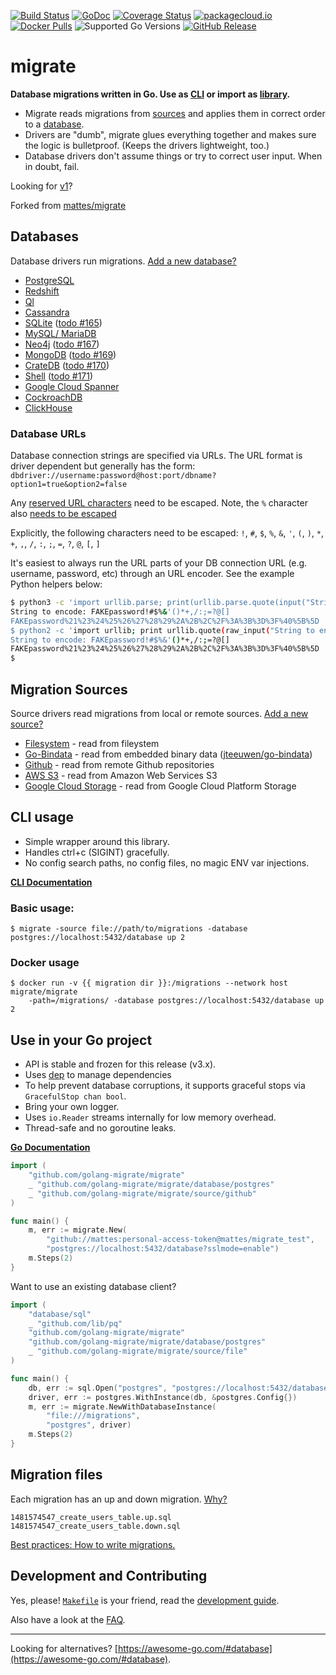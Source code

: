 [![Build Status](https://img.shields.io/travis/golang-migrate/migrate/master.svg)](https://travis-ci.org/golang-migrate/migrate)
[![GoDoc](https://godoc.org/github.com/golang-migrate/migrate?status.svg)](https://godoc.org/github.com/golang-migrate/migrate)
[![Coverage Status](https://img.shields.io/coveralls/github/golang-migrate/migrate/master.svg)](https://coveralls.io/github/golang-migrate/migrate?branch=master)
[![packagecloud.io](https://img.shields.io/badge/deb-packagecloud.io-844fec.svg)](https://packagecloud.io/golang-migrate/migrate?filter=debs)
[![Docker Pulls](https://img.shields.io/docker/pulls/migrate/migrate.svg)](https://hub.docker.com/r/migrate/migrate/)
![Supported Go Versions](https://img.shields.io/badge/Go-1.9%2C%201.10-lightgrey.svg)
[![GitHub Release](https://img.shields.io/github/release/golang-migrate/migrate.svg)](https://github.com/golang-migrate/migrate/releases)


# migrate

__Database migrations written in Go. Use as [CLI](#cli-usage) or import as [library](#use-in-your-go-project).__

 * Migrate reads migrations from [sources](#migration-sources)
   and applies them in correct order to a [database](#databases).
 * Drivers are "dumb", migrate glues everything together and makes sure the logic is bulletproof.
   (Keeps the drivers lightweight, too.)
 * Database drivers don't assume things or try to correct user input. When in doubt, fail.


Looking for [v1](https://github.com/golang-migrate/migrate/tree/v1)?

Forked from [mattes/migrate](https://github.com/mattes/migrate)


## Databases

Database drivers run migrations. [Add a new database?](database/driver.go)

  * [PostgreSQL](database/postgres)
  * [Redshift](database/redshift)
  * [Ql](database/ql)
  * [Cassandra](database/cassandra)
  * [SQLite](database/sqlite3) ([todo #165](https://github.com/mattes/migrate/issues/165))
  * [MySQL/ MariaDB](database/mysql)
  * [Neo4j](database/neo4j) ([todo #167](https://github.com/mattes/migrate/issues/167))
  * [MongoDB](database/mongodb) ([todo #169](https://github.com/mattes/migrate/issues/169))
  * [CrateDB](database/crate) ([todo #170](https://github.com/mattes/migrate/issues/170))
  * [Shell](database/shell) ([todo #171](https://github.com/mattes/migrate/issues/171))
  * [Google Cloud Spanner](database/spanner)
  * [CockroachDB](database/cockroachdb)
  * [ClickHouse](database/clickhouse)

### Database URLs

Database connection strings are specified via URLs. The URL format is driver dependent but generally has the form: `dbdriver://username:password@host:port/dbname?option1=true&option2=false`

Any [reserved URL characters](https://en.wikipedia.org/wiki/Percent-encoding#Percent-encoding_reserved_characters) need to be escaped. Note, the `%` character also [needs to be escaped](https://en.wikipedia.org/wiki/Percent-encoding#Percent-encoding_the_percent_character)

Explicitly, the following characters need to be escaped:
`!`, `#`, `$`, `%`, `&`, `'`, `(`, `)`, `*`, `+`, `,`, `/`, `:`, `;`, `=`, `?`, `@`, `[`, `]`

It's easiest to always run the URL parts of your DB connection URL (e.g. username, password, etc) through an URL encoder. See the example Python helpers below:
```bash
$ python3 -c 'import urllib.parse; print(urllib.parse.quote(input("String to encode: "), ""))'
String to encode: FAKEpassword!#$%&'()*+,/:;=?@[]
FAKEpassword%21%23%24%25%26%27%28%29%2A%2B%2C%2F%3A%3B%3D%3F%40%5B%5D
$ python2 -c 'import urllib; print urllib.quote(raw_input("String to encode: "), "")'
String to encode: FAKEpassword!#$%&'()*+,/:;=?@[]
FAKEpassword%21%23%24%25%26%27%28%29%2A%2B%2C%2F%3A%3B%3D%3F%40%5B%5D
$
```

## Migration Sources

Source drivers read migrations from local or remote sources. [Add a new source?](source/driver.go)

  * [Filesystem](source/file) - read from fileystem
  * [Go-Bindata](source/go_bindata) - read from embedded binary data ([jteeuwen/go-bindata](https://github.com/jteeuwen/go-bindata))
  * [Github](source/github) - read from remote Github repositories
  * [AWS S3](source/aws_s3) - read from Amazon Web Services S3
  * [Google Cloud Storage](source/google_cloud_storage) - read from Google Cloud Platform Storage



## CLI usage

  * Simple wrapper around this library.
  * Handles ctrl+c (SIGINT) gracefully.
  * No config search paths, no config files, no magic ENV var injections.

__[CLI Documentation](cli)__

### Basic usage:

```
$ migrate -source file://path/to/migrations -database postgres://localhost:5432/database up 2
```

### Docker usage

```
$ docker run -v {{ migration dir }}:/migrations --network host migrate/migrate 
    -path=/migrations/ -database postgres://localhost:5432/database up 2
```

## Use in your Go project

 * API is stable and frozen for this release (v3.x).
 * Uses [dep](https://github.com/golang/dep) to manage dependencies
 * To help prevent database corruptions, it supports graceful stops via `GracefulStop chan bool`.
 * Bring your own logger.
 * Uses `io.Reader` streams internally for low memory overhead.
 * Thread-safe and no goroutine leaks.

__[Go Documentation](https://godoc.org/github.com/golang-migrate/migrate)__

```go
import (
    "github.com/golang-migrate/migrate"
    _ "github.com/golang-migrate/migrate/database/postgres"
    _ "github.com/golang-migrate/migrate/source/github"
)

func main() {
    m, err := migrate.New(
        "github://mattes:personal-access-token@mattes/migrate_test",
        "postgres://localhost:5432/database?sslmode=enable")
    m.Steps(2)
}
```

Want to use an existing database client?

```go
import (
    "database/sql"
    _ "github.com/lib/pq"
    "github.com/golang-migrate/migrate"
    "github.com/golang-migrate/migrate/database/postgres"
    _ "github.com/golang-migrate/migrate/source/file"
)

func main() {
    db, err := sql.Open("postgres", "postgres://localhost:5432/database?sslmode=enable")
    driver, err := postgres.WithInstance(db, &postgres.Config{})
    m, err := migrate.NewWithDatabaseInstance(
        "file:///migrations",
        "postgres", driver)
    m.Steps(2)
}
```

## Migration files

Each migration has an up and down migration. [Why?](FAQ.md#why-two-separate-files-up-and-down-for-a-migration)

```
1481574547_create_users_table.up.sql
1481574547_create_users_table.down.sql
```

[Best practices: How to write migrations.](MIGRATIONS.md)



## Development and Contributing

Yes, please! [`Makefile`](Makefile) is your friend,
read the [development guide](CONTRIBUTING.md).

Also have a look at the [FAQ](FAQ.md).



---

Looking for alternatives? [https://awesome-go.com/#database](https://awesome-go.com/#database).

